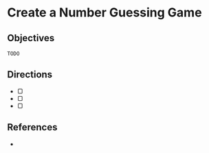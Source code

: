 # Create a Number Guessing Game

## Objectives

`TODO`

## Directions

- ▢
- ▢
- ▢

## References

-
